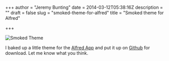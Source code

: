 +++
author = "Jeremy Bunting"
date = 2014-03-12T05:38:16Z
description = ""
draft = false
slug = "smoked-theme-for-alfred"
title = "Smoked theme for Alfred"

+++

![Smoked Theme](https://raw.github.com/qbunt/smoked/master/smoked_screenshot.png)

I baked up a little theme for the [Alfred App](http://www.alfredapp.com/) and put it up on [Github](https://github.com/qbunt/smoked) for download. Let me know what you think.

